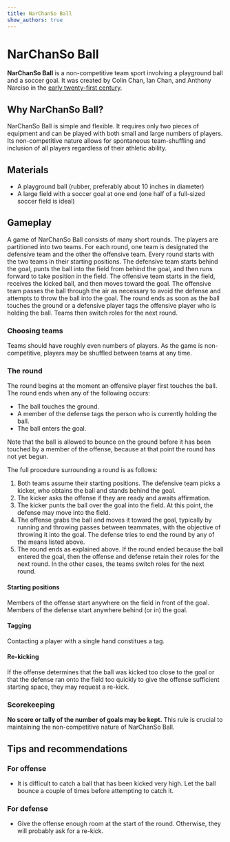 ```yaml
---
title: NarChanSo Ball
show_authors: true
---
```


# NarChanSo Ball

**NarChanSo Ball** is a non-competitive team sport involving a playground ball and
a soccer goal. It was created by Colin Chan, Ian Chan, and Anthony Narciso in
the [early twenty-first century].

## Why NarChanSo Ball?

NarChanSo Ball is simple and flexible. It requires only two pieces of
equipment and can be played with both small and large numbers of players. Its
non-competitive nature allows for spontaneous team-shuffling and inclusion of
all players regardless of their athletic ability.

## Materials

*   A playground ball (rubber, preferably about 10 inches in diameter)
*   A large field with a soccer goal at one end (one half of a full-sized
    soccer field is ideal)

## Gameplay

A game of NarChanSo Ball consists of many short rounds. The players are
partitioned into two teams. For each round, one team is designated the
defensive team and the other the offensive team. Every round starts with the
two teams in their starting positions. The defensive team starts behind the
goal, punts the ball into the field from behind the goal, and then runs forward
to take position in the field. The offensive team starts in the field, receives
the kicked ball, and then moves toward the goal. The offensive team passes the
ball through the air as necessary to avoid the defense and attempts to throw
the ball into the goal. The round ends as soon as the ball touches the ground
or a defensive player tags the offensive player who is holding the ball.  Teams
then switch roles for the next round.

### Choosing teams

Teams should have roughly even numbers of players. As the game is
non-competitive, players may be shuffled between teams at any time.

### The round

The round begins at the moment an offensive player first touches the ball. The
round ends when any of the following occurs:

*   The ball touches the ground.
*   A member of the defense tags the person who is currently holding the ball.
*   The ball enters the goal.

Note that the ball is allowed to bounce on the ground before it has been
touched by a member of the offense, because at that point the round has not yet
begun.

The full procedure surrounding a round is as follows:

1.  Both teams assume their starting positions. The defensive team picks a
    kicker, who obtains the ball and stands behind the goal.
2.  The kicker asks the offense if they are ready and awaits affirmation.
3.  The kicker punts the ball over the goal into the field. At this point, the
    defense may move into the field.
4.  The offense grabs the ball and moves it toward the goal, typically by
    running and throwing passes between teammates, with the objective of
    throwing it into the goal. The defense tries to end the round by any of the
    means listed above.
5.  The round ends as explained above. If the round ended because the ball
    entered the goal, then the offense and defense retain their roles for the
    next round. In the other cases, the teams switch roles for the next round.

#### Starting positions

Members of the offense start anywhere on the field in front of the goal.
Members of the defense start anywhere behind (or in) the goal.

#### Tagging

Contacting a player with a single hand constitues a tag.

#### Re-kicking

If the offense determines that the ball was kicked too close to the goal or
that the defense ran onto the field too quickly to give the offense sufficient
starting space, they may request a re-kick.

### Scorekeeping

**No score or tally of the number of goals may be kept.** This rule is crucial to
maintaining the non-competitive nature of NarChanSo Ball.

## Tips and recommendations

### For offense

*   It is difficult to catch a ball that has been kicked very high. Let the
    ball bounce a couple of times before attempting to catch it.

### For defense

*   Give the offense enough room at the start of the round. Otherwise, they
    will probably ask for a re-kick.

[early twenty-first century]: /wiki/early-twenty-first-century/
